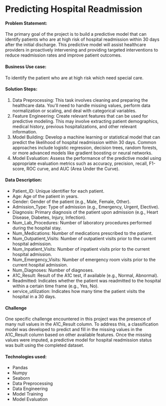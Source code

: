 # Predicting Hospital Readmission
#### Problem Statement:
The primary goal of the project is to build a predictive model that can identify patients who are at high risk of hospital readmission within 30 days after the initial discharge. This predictive model will assist healthcare providers in proactively intervening and providing targeted interventions to reduce readmission rates and improve patient outcomes.
#### Business Use case:
To identify the patient who are at high risk which need special care.
#### Solution Steps:
1. Data Preprocessing: This task involves cleaning and preparing the healthcare data.
You'll need to handle missing values, perform data normalization or scaling, and deal with
categorical variables.
2. Feature Engineering: Create relevant features that can be used for predictive modeling.
This may involve extracting patient demographics, medical history, previous hospitalizations,
and other relevant information.
3. Model Building: Develop a machine learning or statistical model that can predict the
likelihood of hospital readmission within 30 days. Common approaches include logistic
regression, decision trees, random forests, or more advanced models like gradient boosting or
neural networks.
4. Model Evaluation: Assess the performance of the predictive model using appropriate
evaluation metrics such as accuracy, precision, recall, F1-score, ROC curve, and AUC (Area
Under the Curve).
#### Data Description:
* Patient_ID: Unique identifier for each patient.
* Age: Age of the patient in years.
* Gender: Gender of the patient (e.g., Male, Female, Other).
* Admission_Type: Type of admission (e.g., Emergency, Urgent, Elective).
* Diagnosis: Primary diagnosis of the patient upon admission (e.g., Heart Disease, Diabetes, Injury, Infection).
* Num_Lab_Procedures: Number of laboratory procedures performed during the hospital stay.
* Num_Medications: Number of medications prescribed to the patient.
* Num_Outpatient_Visits: Number of outpatient visits prior to the current hospital admission.
* Num_Inpatient_Visits: Number of inpatient visits prior to the current hospital admission.
* Num_Emergency_Visits: Number of emergency room visits prior to the current hospital admission.
* Num_Diagnoses: Number of diagnoses.
* A1C_Result: Result of the A1C test, if available (e.g., Normal, Abnormal).
* Readmitted: Indicates whether the patient was readmitted to the hospital within a certain time frame (e.g., Yes, No).
* service_utilization: Indicates how many time the patient visits  the hospital in a 30 days.
#### Challenge
One specific challenge encountered in this project was the presence of many null values in the A1C_Result column. To address this, a classification model was developed to predict and fill in the missing values in the A1C_Result column based on other available features. Once the missing values were imputed, a predictive model for hospital readmission status was built using the completed dataset.
#### Technologies used:
* Pandas
* Numpy
* Seaborn
* Data Preprocessing
* Data Engineering
* Model Training
* Model Evaluation
